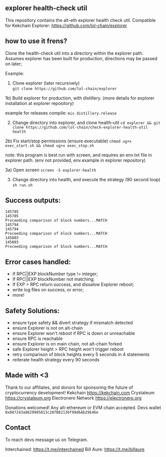 ## explorer health-check util
This repository contains the alt-eth explorer health check util.
Compatible for Kekchain Explorer: https://github.com/lol-chain/explorer

## how to use it frens?
Clone the health-check util into a directory within the explorer path.
Assumes explorer has been built for production, directions may be passed on later;

Example:
1) Clone explorer (later recursively)  
```git clone https://github.com/lol-chain/explorer```

1b) Build explorer for production, with distillery. (more details for explorer installation at explorer repository)

example for releases compile: ```mix distillery.release```

2) Change directory into explorer, and clone health-util
```cd explorer && git clone https://github.com/lol-chain/check-explorer-health-util health```

2b) Fix start/stop permissions (ensure executable)
```chmod ug+x exec_start.sh && chmod ug+x exec_stop.sh```

note: this program is best run with screen, and requires an env.txt file in explorer path. (env not provided, env.example in explorer repository)

3a) Open screen
```screen -S explorer-health```

3) Change directory into health, and execute the strategy (90 second loop)
```sh run.sh```
   
## Success outputs: 

```
145785
145785
Proceeding comparison of block numbers...MATCH
145794
145794
Proceeding comparison of block numbers...MATCH
145803
145803
Proceeding comparison of block numbers...MATCH
```

## Error cases handled:
+ If RPC||EXP blockNumber type != integer; 
+ If RPC||EXP blockNumber not matching;
+ If EXP > RPC return success, and dissalow Explorer reboot;
+ write log files on success, or error;
+ more!

## Safety Solutions: 
+ ensure type safety && divert strategy if mismatch detected
+ ensure Explorer is not on alt-chain
+ ensure Explorer won't reboot if RPC is down or unreachable
+ ensure RPC is reachable
+ ensure Explorer is on main chain, not alt-chain forked
+ safe Explorer height > RPC height won't trigger reboot
+ retry comparison of block heights every 5 seconds in 4 statements
+ reiterate health strategy every 90 seconds

## Made with <3
Thank to our affiliates, and donors for sponsoring the future of cryptocurrency development!
Kekchain https://kekchain.com
Crystaleum https://crystaleum.org
Electronero Network https://electronero.org

Donations welcomed! Any alt-ethereum or EVM chain accepted. 
Devs wallet ```0xD87243a8629905813c28fB82136f99d6Ab29E46e```

## Contact 
To reach devs message us on Telegram.

Interchained: https://t.me/interchained
Bill Aure: https://t.me/billaure
